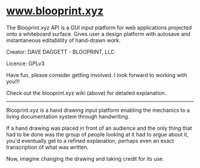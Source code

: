 # www.blooprint.xyz
The Blooprint.xyz API is a GUI input platform for web applications projected onto a whiteboard surface.
Gives user a design platform with autosave and instantaneous editablility of hand-drawn work.

Creator:	DAVE DAGGETT - BLOOPRINT, LLC

Licence:	GPLv3

Have fun, please consider getting involved.  I look forward to working with you!!!

Check out the blooprint.xyz wiki (above) for detailed explanation.
____________________________________________________________________________

Blooprint.xyz is a hand drawing input platform enabling the mechanics to a living documentation system through handwriting.

If a hand drawing was placed in front of an audience and the only thing that had to be done was the group of people looking at it had to argue about it, you'd eventually get to a refined explanation, perhaps even an exact transcription of what was written.

Now, imagine changing the drawing and taking credit for its use.
